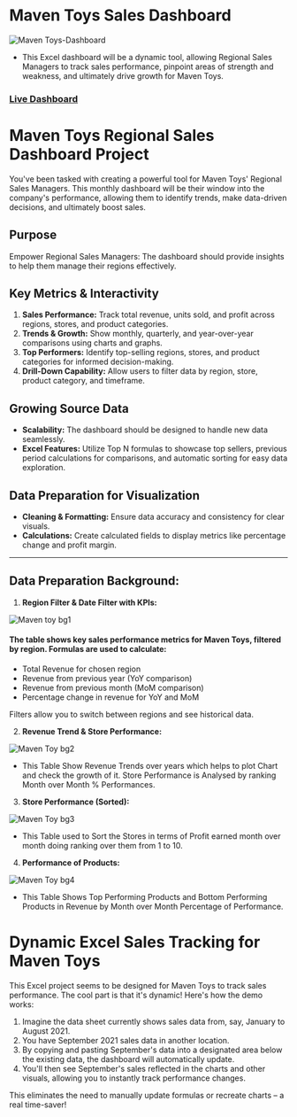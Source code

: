# Maven Toys Sales Dashboard
![Maven Toys-Dashboard](https://github.com/saurav2021c/Maven_Toys_Sales_Dashboard/assets/97289683/ac774cb9-5da4-43d1-8090-15361398c2fc)

- This Excel dashboard will be a dynamic tool, allowing Regional Sales Managers to track sales performance, pinpoint areas of strength and weakness, and ultimately drive growth for Maven Toys.

### [Live Dashboard](https://1drv.ms/x/c/858c3e03eb3139d1/ETlYExDNiydFh-KSDk0MwTYBLqHEfXONAc8eg8Q_Y7_qXQ?e=vYEgOL)


# Maven Toys Regional Sales Dashboard Project

You've been tasked with creating a powerful tool for Maven Toys' Regional Sales Managers. This monthly dashboard will be their window into the company's performance, allowing them to identify trends, make data-driven decisions, and ultimately boost sales.

## Purpose

Empower Regional Sales Managers: The dashboard should provide insights to help them manage their regions effectively.

## Key Metrics & Interactivity

1. **Sales Performance:** Track total revenue, units sold, and profit across regions, stores, and product categories.
2. **Trends & Growth:** Show monthly, quarterly, and year-over-year comparisons using charts and graphs.
3. **Top Performers:** Identify top-selling regions, stores, and product categories for informed decision-making.
4. **Drill-Down Capability:** Allow users to filter data by region, store, product category, and timeframe.

## Growing Source Data

- **Scalability:** The dashboard should be designed to handle new data seamlessly.
- **Excel Features:** Utilize Top N formulas to showcase top sellers, previous period calculations for comparisons, and automatic sorting for easy data exploration.

## Data Preparation for Visualization

- **Cleaning & Formatting:** Ensure data accuracy and consistency for clear visuals.
- **Calculations:** Create calculated fields to display metrics like percentage change and profit margin.

---
## Data Preparation Background:
1. **Region Filter & Date Filter with KPIs:**

![Maven toy bg1](https://github.com/saurav2021c/Maven_Toys_Sales_Dashboard/assets/97289683/b8153251-962a-420f-b8f1-3c92ed244cba)

#### The table shows key sales performance metrics for Maven Toys, filtered by region. Formulas are used to calculate:

- Total Revenue for chosen region
- Revenue from previous year (YoY comparison)
- Revenue from previous month (MoM comparison)
- Percentage change in revenue for YoY and MoM

Filters allow you to switch between regions and see historical data.

2. **Revenue Trend & Store Performance:**

![Maven Toy bg2](https://github.com/saurav2021c/Maven_Toys_Sales_Dashboard/assets/97289683/cb1dcd32-781c-4ffa-83f1-bca0a903c63e)

- This Table Show Revenue Trends over years which helps to plot Chart and check the growth of it. Store Performance is Analysed by ranking Month over Month % Performances.

3. **Store Performance (Sorted):**

![Maven Toy bg3](https://github.com/saurav2021c/Maven_Toys_Sales_Dashboard/assets/97289683/b627da48-7bbe-45ff-a882-33c5361368dc)

- This Table used to Sort the Stores in terms of Profit earned month over month doing ranking over them from 1 to 10.

4. **Performance of Products:**

![Maven Toy bg4](https://github.com/saurav2021c/Maven_Toys_Sales_Dashboard/assets/97289683/aa2187d2-4d7f-4bfa-9eb3-6d4cd0dc8767)

- This Table Shows Top Performing Products and Bottom Performing Products in Revenue by Month over Month Percentage of Performance.

# Dynamic Excel Sales Tracking for Maven Toys

This Excel project seems to be designed for Maven Toys to track sales performance. The cool part is that it's dynamic! Here's how the demo works:

1. Imagine the data sheet currently shows sales data from, say, January to August 2021.
2. You have September 2021 sales data in another location.
3. By copying and pasting September's data into a designated area below the existing data, the dashboard will automatically update.
4. You'll then see September's sales reflected in the charts and other visuals, allowing you to instantly track performance changes.

This eliminates the need to manually update formulas or recreate charts – a real time-saver!


